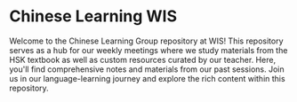 # Chinese Learning WIS

Welcome to the Chinese Learning Group repository at WIS! This repository serves as a hub for our weekly meetings where we study materials from the HSK textbook as well as custom resources curated by our teacher. Here, you'll find comprehensive notes and materials from our past sessions. Join us in our language-learning journey and explore the rich content within this repository.
